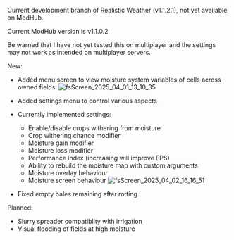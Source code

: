 Current development branch of Realistic Weather (v1.1.2.1), not yet available on ModHub.

Current ModHub version is v1.1.0.2

Be warned that I have not yet tested this on multiplayer and the settings may not work as intended on multiplayer servers.

New:
- Added menu screen to view moisture system variables of cells across owned fields:
![fsScreen_2025_04_01_13_10_35](https://github.com/user-attachments/assets/2f931258-2422-47dd-9510-8c433160a093)

- Added settings menu to control various aspects
- Currently implemented settings:
  - Enable/disable crops withering from moisture
  - Crop withering chance modifier
  - Moisture gain modifier
  - Moisture loss modifier
  - Performance index (increasing will improve FPS)
  - Ability to rebuild the moisture map with custom arguments
  - Moisture overlay behaviour
  - Moisture screen behaviour
 ![fsScreen_2025_04_02_16_16_51](https://github.com/user-attachments/assets/3c7a0d75-1ede-4e61-931e-ec718c85c262)

- Fixed empty bales remaining after rotting


Planned:
- Slurry spreader compatiblity with irrigation
- Visual flooding of fields at high moisture
